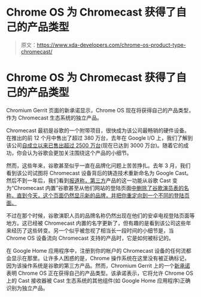 # Chrome OS 为 Chromecast 获得了自己的产品类型

> 原文：<https://www.xda-developers.com/chrome-os-product-type-chromecast/>

# Chrome OS 为 Chromecast 获得了自己的产品类型

Chromium Gerrit 页面的新承诺显示，Chrome OS 现在将获得自己的产品类型，作为 Chromecast 生态系统的独立产品。

Chromecast 最初是谷歌的一个附带项目，很快成为该公司最畅销的硬件设备。在推出的前 12 个月中售出了超过 380 万台，去年在 Google I/O 上，我们了解到该公司[自成立以来已售出超过 2500 万台](https://www.xda-developers.com/heres-everything-you-missed-during-google-io-part-2-users/)(现在已达到 3000 万台)。随着它的成功，你会认为谷歌会更加关注围绕这个产品的小细节。

然而，这些年来，谷歌甚至似乎一直在品牌化问题上苦苦挣扎。去年 3 月，我们看到该公司试图将 Chromecast 设备背后的铸造技术重新命名为 Google Cast。然后不到一年后，我们看到[报道称，第三方](https://www.xda-developers.com/google-is-reportedly-rebranding-google-cast-to-chromecast-built-in/)产品的这一功能从谷歌 Cast 变为“Chromecast 内置”谷歌甚至从他们网站的登陆页面[中删除了谷歌演员表的名称，直到今天，这个页面仍然显示新的品牌，并把你重定向到一个不同的登陆页面。](https://www.google.com/cast/)

不过在那个时候，谷歌演职人员的品牌名称仍然出现在他们的安卓电视登陆页面等地方。这已经被 Chromecast 内置的名字更新了，但有趣的是看到该公司这些年来经历了这些转变。另一个似乎被忽视了相当长一段时间的小细节是，当 Chrome OS 设备流向 Chromecast 支持的产品时，它是如何被标记的。

在 Google Home 应用程序中，注册到你的帐户的 Chromecast 设备的任何流都会显示在那里。让许多人困惑的是，Chrome 操作系统在这里没有被正确标记，因为该操作系统是谷歌的第三方产品。然而，Chromium Gerrit 上的一个[新承诺](https://chromium-review.googlesource.com/c/616084)表明 Chrome OS 正在获得自己的产品类型。该承诺表示，它将允许 Chrome OS 上的 Cast 接收器被 Cast 生态系统的其他组件(如 Google Home 应用程序)正确识别为独立产品。